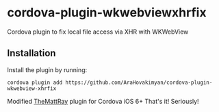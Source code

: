 # cordova-plugin-wkwebviewxhrfix
Cordova plugin to fix local file access via XHR with WKWebView

## Installation

Install the plugin by running:
```
cordova plugin add https://github.com/AraHovakimyan/cordova-plugin-wkwebview-xhrfix
```
Modified [TheMattRay](https://github.com/TheMattRay) plugin for Cordova iOS 6+
That's it! Seriously!
